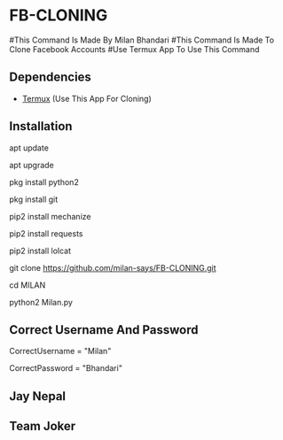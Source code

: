 # FB-CLONING

#This Command Is Made By Milan Bhandari
#This Command Is Made To Clone Facebook Accounts
#Use Termux App To Use This Command

## Dependencies

- [Termux](https://termux.dev/en/) (Use This App For Cloning)

## Installation
apt update

apt upgrade

pkg install python2

pkg install git

pip2 install mechanize

pip2 install requests

pip2 install lolcat

git clone https://github.com/milan-says/FB-CLONING.git

cd MILAN

python2 Milan.py

## Correct Username And Password
CorrectUsername = "Milan"

CorrectPassword = "Bhandari"

## Jay Nepal
## Team Joker

